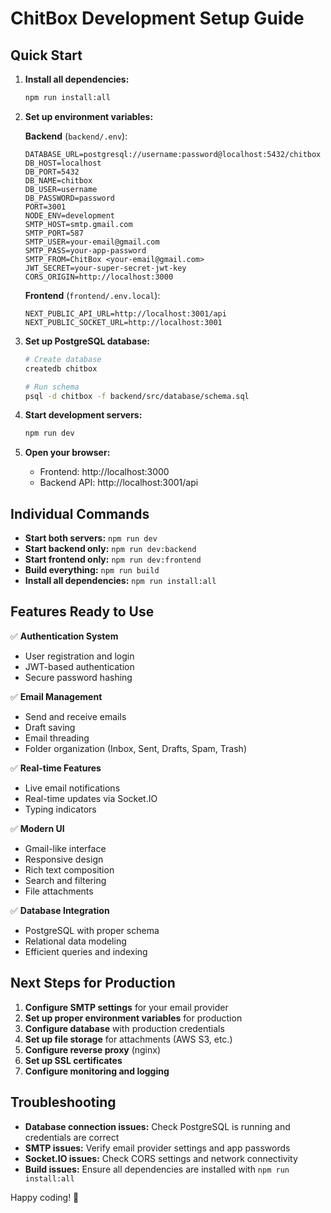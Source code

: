 # ChitBox Development Setup Guide

## Quick Start

1. **Install all dependencies:**
   ```bash
   npm run install:all
   ```

2. **Set up environment variables:**
   
   **Backend** (`backend/.env`):
   ```env
   DATABASE_URL=postgresql://username:password@localhost:5432/chitbox
   DB_HOST=localhost
   DB_PORT=5432
   DB_NAME=chitbox
   DB_USER=username
   DB_PASSWORD=password
   PORT=3001
   NODE_ENV=development
   SMTP_HOST=smtp.gmail.com
   SMTP_PORT=587
   SMTP_USER=your-email@gmail.com
   SMTP_PASS=your-app-password
   SMTP_FROM=ChitBox <your-email@gmail.com>
   JWT_SECRET=your-super-secret-jwt-key
   CORS_ORIGIN=http://localhost:3000
   ```

   **Frontend** (`frontend/.env.local`):
   ```env
   NEXT_PUBLIC_API_URL=http://localhost:3001/api
   NEXT_PUBLIC_SOCKET_URL=http://localhost:3001
   ```

3. **Set up PostgreSQL database:**
   ```bash
   # Create database
   createdb chitbox
   
   # Run schema
   psql -d chitbox -f backend/src/database/schema.sql
   ```

4. **Start development servers:**
   ```bash
   npm run dev
   ```

5. **Open your browser:**
   - Frontend: http://localhost:3000
   - Backend API: http://localhost:3001/api

## Individual Commands

- **Start both servers:** `npm run dev`
- **Start backend only:** `npm run dev:backend`
- **Start frontend only:** `npm run dev:frontend`
- **Build everything:** `npm run build`
- **Install all dependencies:** `npm run install:all`

## Features Ready to Use

✅ **Authentication System**
- User registration and login
- JWT-based authentication
- Secure password hashing

✅ **Email Management**
- Send and receive emails
- Draft saving
- Email threading
- Folder organization (Inbox, Sent, Drafts, Spam, Trash)

✅ **Real-time Features**
- Live email notifications
- Real-time updates via Socket.IO
- Typing indicators

✅ **Modern UI**
- Gmail-like interface
- Responsive design
- Rich text composition
- Search and filtering
- File attachments

✅ **Database Integration**
- PostgreSQL with proper schema
- Relational data modeling
- Efficient queries and indexing

## Next Steps for Production

1. **Configure SMTP settings** for your email provider
2. **Set up proper environment variables** for production
3. **Configure database** with production credentials
4. **Set up file storage** for attachments (AWS S3, etc.)
5. **Configure reverse proxy** (nginx)
6. **Set up SSL certificates**
7. **Configure monitoring and logging**

## Troubleshooting

- **Database connection issues:** Check PostgreSQL is running and credentials are correct
- **SMTP issues:** Verify email provider settings and app passwords
- **Socket.IO issues:** Check CORS settings and network connectivity
- **Build issues:** Ensure all dependencies are installed with `npm run install:all`

Happy coding! 🚀
